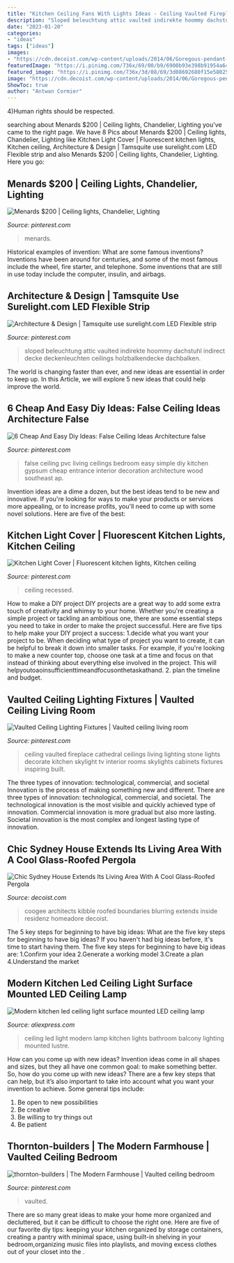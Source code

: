 ```yaml
---
title: "Kitchen Ceiling Fans With Lights Ideas - Ceiling Vaulted Fireplace Cathedral Ceilings Living Lighting Stone Lights Decorate Kitchen Skylight Tv Interior Rooms Skylights Cabinets Fixtures Inspiring Built"
description: "Sloped beleuchtung attic vaulted indirekte hoommy dachstuhl indirect decke deckenleuchten ceilings holzbalkendecke dachbalken"
date: "2023-01-20"
categories:
- "ideas"
tags: ["ideas"]
images:
- "https://cdn.decoist.com/wp-content/uploads/2014/06/Goregous-pendant-lights-are-ideal-for-living-space-with-a-high-ceiling.jpg"
featuredImage: "https://i.pinimg.com/736x/69/00/b9/6900b93e398b91954a64d1431a41e8ff--sugar.jpg"
featured_image: "https://i.pinimg.com/736x/3d/08/69/3d08692680f15e58025a5d2abb2b78bc.jpg"
image: "https://cdn.decoist.com/wp-content/uploads/2014/06/Goregous-pendant-lights-are-ideal-for-living-space-with-a-high-ceiling.jpg"
ShowToc: true
author: "Antwan Cormier"
---
```



4)Human rights should be respected.

	

		
searching about Menards $200 | Ceiling lights, Chandelier, Lighting you've came to the right page. We have 8 Pics about Menards $200 | Ceiling lights, Chandelier, Lighting like Kitchen Light Cover | Fluorescent kitchen lights, Kitchen ceiling, Architecture &amp; Design | Tamsquite use surelight.com LED Flexible strip and also Menards $200 | Ceiling lights, Chandelier, Lighting. Here you go:
		
    
## Menards $200 | Ceiling Lights, Chandelier, Lighting

<img loading=lazy src="https://i.pinimg.com/736x/69/00/b9/6900b93e398b91954a64d1431a41e8ff--sugar.jpg" onerror="this.onerror=null;this.src='https://tse2.mm.bing.net/th?id=OIP.s7PmMwIUF0f53L8iyuoxKgHaJ3&amp;pid=15.1';" alt="Menards $200 | Ceiling lights, Chandelier, Lighting">

_Source: pinterest.com_

>menards. 

	

Historical examples of invention: What are some famous inventions?
Inventions have been around for centuries, and some of the most famous include the wheel, fire starter, and telephone. Some inventions that are still in use today include the computer, insulin, and airbags.

    
## Architecture &amp; Design | Tamsquite Use Surelight.com LED Flexible Strip

<img loading=lazy src="https://i.pinimg.com/736x/cf/dd/b5/cfddb52aba766e11fe7c6fbb9b7c1dd2.jpg" onerror="this.onerror=null;this.src='https://tse2.mm.bing.net/th?id=OIP.6UIqZcysMSgPjUqLa2GMLAHaE8&amp;pid=15.1';" alt="Architecture &amp; Design | Tamsquite use surelight.com LED Flexible strip">

_Source: pinterest.com_

>sloped beleuchtung attic vaulted indirekte hoommy dachstuhl indirect decke deckenleuchten ceilings holzbalkendecke dachbalken. 

	

The world is changing faster than ever, and new ideas are essential in order to keep up. In this Article, we will explore 5 new ideas that could help improve the world.

    
## 6 Cheap And Easy Diy Ideas: False Ceiling Ideas Architecture False

<img loading=lazy src="https://i.pinimg.com/736x/4e/0e/be/4e0ebef01b20d0f514090d4479d4dc50.jpg" onerror="this.onerror=null;this.src='https://tse1.mm.bing.net/th?id=OIP.s8qVurlVuXOR-ovvFULL3AHaJ4&amp;pid=15.1';" alt="6 Cheap And Easy Diy Ideas: False Ceiling Ideas Architecture false">

_Source: pinterest.com_

>false ceiling pvc living ceilings bedroom easy simple diy kitchen gypsum cheap entrance interior decoration architecture wood southeast ap. 

	

Invention ideas are a dime a dozen, but the best ideas tend to be new and innovative. If you're looking for ways to make your products or services more appealing, or to increase profits, you'll need to come up with some novel solutions. Here are five of the best: 

    
## Kitchen Light Cover | Fluorescent Kitchen Lights, Kitchen Ceiling

<img loading=lazy src="https://i.pinimg.com/736x/b6/d8/f0/b6d8f0c76c1651cdb68f551d2e2dab7b.jpg" onerror="this.onerror=null;this.src='https://tse4.mm.bing.net/th?id=OIP.-01PjwaM24-35fOWg74sXwHaJ3&amp;pid=15.1';" alt="Kitchen Light Cover | Fluorescent kitchen lights, Kitchen ceiling">

_Source: pinterest.com_

>ceiling recessed. 

	

How to make a DIY project
DIY projects are a great way to add some extra touch of creativity and whimsy to your home. Whether you're creating a simple project or tackling an ambitious one, there are some essential steps you need to take in order to make the project successful. Here are five tips to help make your DIY project a success: 
1.decide what you want your project to be. When deciding what type of project you want to create, it can be helpful to break it down into smaller tasks. For example, if you're looking to make a new counter top, choose one task at a time and focus on that instead of thinking about everything else involved in the project. This will helpyoutoaoinsufficienttimeandfocusonthetaskathand. 
2. plan the timeline and budget.

    
## Vaulted Ceiling Lighting Fixtures | Vaulted Ceiling Living Room

<img loading=lazy src="https://i.pinimg.com/736x/3d/08/69/3d08692680f15e58025a5d2abb2b78bc.jpg" onerror="this.onerror=null;this.src='https://tse3.mm.bing.net/th?id=OIP.lBOvZHDt7VkdBDINq8vqTwHaK0&amp;pid=15.1';" alt="Vaulted Ceiling Lighting Fixtures | Vaulted ceiling living room">

_Source: pinterest.com_

>ceiling vaulted fireplace cathedral ceilings living lighting stone lights decorate kitchen skylight tv interior rooms skylights cabinets fixtures inspiring built. 

	

The three types of innovation: technological, commercial, and societal
Innovation is the process of making something new and different. There are three types of innovation: technological, commercial, and societal. The technological innovation is the most visible and quickly achieved type of innovation. Commercial innovation is more gradual but also more lasting. Societal innovation is the most complex and longest lasting type of innovation.

    
## Chic Sydney House Extends Its Living Area With A Cool Glass-Roofed Pergola

<img loading=lazy src="https://cdn.decoist.com/wp-content/uploads/2014/06/Goregous-pendant-lights-are-ideal-for-living-space-with-a-high-ceiling.jpg" onerror="this.onerror=null;this.src='https://tse2.mm.bing.net/th?id=OIP.HmApGoc8ZgA76r0__uPVMgHaLH&amp;pid=15.1';" alt="Chic Sydney House Extends Its Living Area With A Cool Glass-Roofed Pergola">

_Source: decoist.com_

>coogee architects kibble roofed boundaries blurring extends inside residenz homeadore decoist. 

	

The 5 key steps for beginning to have big ideas: What are the five key steps for beginning to have big ideas?
If you haven't had big ideas before, it's time to start having them. The five key steps for beginning to have big ideas are: 1.Confirm your idea 2.Generate a working model 3.Create a plan 4.Understand the market 
    
## Modern Kitchen Led Ceiling Light Surface Mounted LED Ceiling Lamp

<img loading=lazy src="https://ae01.alicdn.com/kf/HTB1OdtGIXXXXXcLXpXXq6xXFXXXK/Modern-kitchen-led-ceiling-light-surface-mounted-LED-ceiling-lamp-kitchen-balcony-bathroom-lights-LED-lights.jpg" onerror="this.onerror=null;this.src='https://tse1.mm.bing.net/th?id=OIP.7imCNNA_uohtJqt_TcQcUAHaHa&amp;pid=15.1';" alt="Modern kitchen led ceiling light surface mounted LED ceiling lamp">

_Source: aliexpress.com_

>ceiling led light modern lamp kitchen lights bathroom balcony lighting mounted lustre. 

	

How can you come up with new ideas?
Invention ideas come in all shapes and sizes, but they all have one common goal: to make something better. So, how do you come up with new ideas? There are a few key steps that can help, but it’s also important to take into account what you want your invention to achieve. Some general tips include: 
1. Be open to new possibilities 
2. Be creative 
3. Be willing to try things out 
4. Be patient 

    
## Thornton-builders | The Modern Farmhouse | Vaulted Ceiling Bedroom

<img loading=lazy src="https://i.pinimg.com/736x/6c/1d/5e/6c1d5e376e2c4abb671cc835c5f56e31.jpg" onerror="this.onerror=null;this.src='https://tse3.mm.bing.net/th?id=OIP.jyhsClnBqIR_MJfYKBbh0QHaJ4&amp;pid=15.1';" alt="thornton-builders | The Modern Farmhouse | Vaulted ceiling bedroom">

_Source: pinterest.com_

>vaulted. 

	

There are so many great ideas to make your home more organized and decluttered, but it can be difficult to choose the right one. Here are five of our favorite diy tips: keeping your kitchen organized by storage containers, creating a pantry with minimal space, using built-in shelving in your bedroom,organizing music files into playlists, and moving excess clothes out of your closet into the .

